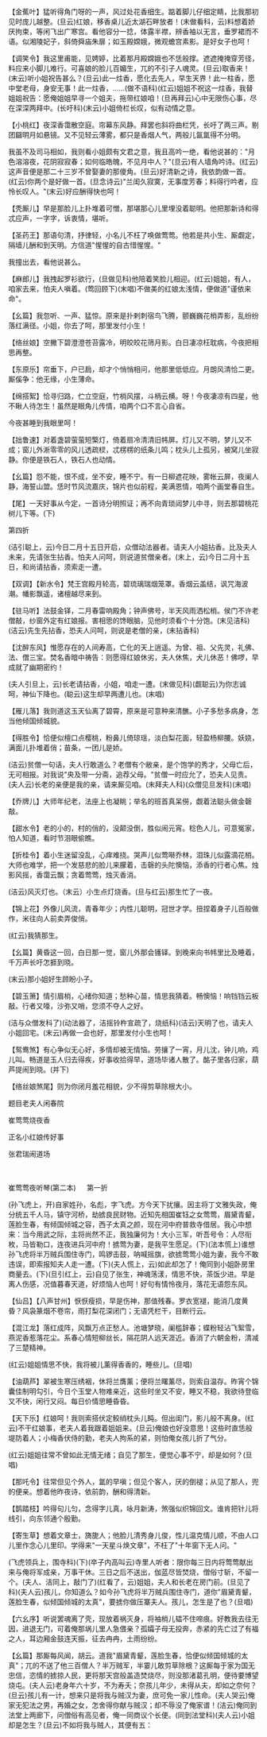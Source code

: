 <!-- { "loadSidebar": true } -->
【金蕉叶】猛听得角门呀的一声，风过处花香细生。踮着脚儿仔细定睛，比我那初见时庞儿越整。(旦云)红娘，移香桌儿近太湖石畔放者！(末做看科，云)料想着娇厌拘束，等闲飞出广寒宫。看他容分一捻，体露半襟，辨香袖以无言，垂罗裙而不语。似湘陵妃子，斜倚舜庙朱扉；如玉殿嫦娥，微观蟾宫素影。是好女子也呵！

【调笑令】我这里甫能，见娉婷，比着那月殿嫦娥也不恁般撑。遮遮掩掩穿芳径，料应来小脚儿难行。可喜娘的脸儿百媚生，兀的不引子人魂灵。(旦云)取香来！(末云)听小姐祝告甚么？(旦云)此一炷香，愿化去先人，早生天界！此一柱香，愿中堂老母，身安无事！此一炷香，……(做不语科)(红云)姐姐不祝这一炷香，我替姐姐祝告：愿俺姐姐早寻一个姐夫，拖带红娘咱！(旦再拜云)心中无限伤心事，尽在深深两拜中。(长吁科)(末云)小姐倚栏长叹，似有动情之意。

【小桃红】夜深香霭散空庭。帘幕东风静。拜罢也斜将曲栏凭，长吁了两三声。剔团圝明月如悬镜。又不见轻云薄雾，都只是香烟人气，两般儿氤氲得不分明。

我虽不及司马相如，我则看小姐颇有文君之意，我且高吟一绝，看他说甚的："月色溶溶夜，花阴寂寂春；如何临皓魄，不见月中人？"(旦云)有人墙角吟诗。(红云)这声音便是那二十三岁不曾娶妻的那傻角。(旦云)好清新之诗，我依韵做一首。(红云)你两个是好做一首。(旦念诗云)"兰闺久寂寞，无事度芳春；料得行吟者，应怜长叹人。"(末云)好应酬得快也呵！

【秃厮儿】早是那脸儿上扑堆着可憎，那堪那心儿里埋没着聪明。他把那新诗和得忒应声，一字字，诉衷情，堪听。

【圣药王】那语句清，抒律轻，小名儿不枉了唤做莺莺。他若是共小生、厮觑定，隔墙儿酬和到天明。方信道"惺惺的自古惜惺惺。"

我撞出去，看他说甚么。

【麻郎儿】我拽起罗衫欲行，(旦做见科)他陪着笑脸儿相迎。(红云)姐姐，有人，咱家去来，怕夫人嗔着。(莺回顾下)(末唱)不做美的红娘太浅情，便做道"谨依来命"。

【幺篇】我忽听、一声、猛惊。原来是扑剌刺宿鸟飞腾，颤巍巍花梢弄影，乱纷纷落红满径。小姐，你去了呵，那里发付小生！

【络丝娘】空撇下碧澄澄苍苔露冷，明皎皎花筛月影。白日凄凉枉耽病，今夜把相思再整。

【东原乐】帘垂下，户已扃，却才个悄悄相问，他那里低低应。月朗风清恰二更。厮傒争：他无缘，小生薄命。

【绵搭絮】恰寻归路，伫立空庭，竹梢风摆，斗柄云横。呀！今夜凄凉有四星，他不瞅人待怎生！虽然是眼角儿传情，咱两个口不言心自省。

今夜甚睡到我眼里呵！

【拙鲁速】对着盏碧萤萤短檠灯，倚着扇冷清清旧帏屏。灯儿又不明，梦儿又不成；窗儿外淅零零的风儿透疏棂，忒楞楞的纸条儿鸣；枕头儿上孤另，被窝儿坐寂静。你便是铁石人，铁石人也动情。

【幺篇】怨不能，恨不成，坐不安，睡不宁。有一日柳遮花映，雾帐云屏，夜阑人静，海誓山盟。恁时节风流嘉庆，锦片也似前程，美满恩情，咱两个画堂春自生。

【尾】一天好事从今定，一首诗分明照证；再不向青琐闼梦儿中寻，则去那碧桃花树儿下等。(下)

第四折

(洁引聪上，云)今日二月十五日开启，众僧动法器者。请夫人小姐拈香。比及夫人未来，先请张生拈香。怕夫人问呵，则说道贫僧亲者。(末上，云)今日二月十五日，和尚请拈香，须索走一遭。

【双调】【新水令】梵王宫殿月轮高，碧琉璃瑞烟笼罩。香烟云盖结，讽咒海波潮。幡影飘遥，诸檀越尽来到。

【驻马听】法鼓金铎，二月春雷响殿角；钟声佛号，半天风雨洒松梢。侯门不许老僧敲，纱窗外定有红娘报。害相思的馋眼脑，见他时须看个十分饱。(末见洁科)(洁云)先生先拈香，恐夫人问呵，则说是老僧的亲，(末拈香科)

【沈醉东风】惟愿存在的人间寿高，亡化的天上逍遥。为曾、祖、父先灵，礼佛、法、僧三宝。焚名香暗中祷告：则愿得红娘休劣，夫人休焦，犬儿休恶！佛啰，早成就了幽期密约！

(夫人引旦上，云)长老请拈香，小姐，咱走一遭。(末做见科)(觑聪云)为你志诚呵，神仙下降也。(聪云)这生却早两遭儿也。(末唱)

【雁儿落】我则道这玉天仙离了碧霄，原来是可意种来清醮。小子多愁多病身，怎当他倾国倾城貌。

【得胜令】恰便似檀口点樱桃，粉鼻儿倚琼瑶，淡白梨花面，轻盈杨柳腰。妖娆，满面儿扑堆着俏；苗条，一团儿是娇。

(洁云)贫僧一句话，夫人行敢道么？老僧有个敝亲，是个饱学的秀才，父母亡后，无可相报。对我说"央及带一分斋，追荐父母。"贫僧一时应允了，恐夫人见责。(夫人云)长老的亲便是我的亲，请来厮见咱。(末拜夫人科)(众僧见旦发科)(末唱)

【乔牌儿】大师年纪老，法座上也凝眺；举名的班首真呆僗，觑着法聪头做金磬敲。

【甜水令】老的小的，村的俏的，没颠没倒，胜似闹元宵。稔色人儿，可意冤家，怕人知道，看时节泪眼偷瞧。

【折桂令】着小生迷留没乱，心痒难挠。哭声儿似莺啭乔林，泪珠儿似露滴花梢。大师也难学，把一个发慈悲的脸儿来朦着，击磬的头陀懊恼，添香的行者心焦。烛影风摇，香霭云飘；贪着莺莺，烛灭香消。

(洁云)风灭灯也。（末云）小生点灯烧香。(旦与红云)那生忙了一夜。

【锦上花】外像儿风流，青春年少；内性儿聪明，冠世才学。扭捏着身子儿百般做作，米往向人前卖弄俊俏。

(红云)我猜那生。

【幺篇】黄昏这一回，白日那一觉，窗儿外那会镬铎。到晚来向书帏里比及睡着，千万声长吁怎捱到晓。

(末云)那小姐好生顾盼小子。

【碧玉箫】情引眉梢，心绪你知道；愁种心苗，情思我猜着。畅懊恼！响铛铛云板敲。行者又嚎，沙弥又哨，您须不夺人之好。

(洁与众僧发科了)(动法器了，洁摇铃杵宣疏了，烧纸科)(洁云)天明了也，请夫人小姐回宅。(末云)再做一会也好，那里发付小生也呵！

【鸳鸯煞】有心争似无心好，多情却被无情恼。劳攘了一宵，月儿沈，钟儿响，鸡儿叫。畅道是玉人归去得疾，好事收拾得早，道场毕诸人散了。酩子里各归家，葫芦提闹到晓。(并下)

【络丝娘煞尾】则为你闭月羞花相貌，少不得剪草除根大小。

题目老夫人闲春院

崔莺莺烧夜香

正名小红娘传好事

张君瑞闹道场

　
　

崔莺莺夜听琴(第二本)
　
第一折

(孙飞虎上，开)自家姓孙，名彪，字飞虎。方今天下扰攘。因主将丁文雅失政，俺分统五千人马，镇守河桥，劫掳良民财物。近知先相国崔钰之女莺莺，眉黛青颦，莲脸生春，有倾国倾城之容，西子太真之颜，现在河中府普救寺借居。我心中想来：当今用武之际，主将尚然不正，我独廉何为！大小三军，听吾号令：人尽衔枚，马皆勒口，连夜进兵河中府！掳莺为妻，是我平生愿足。(下)(法本慌上)谁想孙飞虎将半万贼兵围住寺门，鸣锣击鼓，呐喊摇旗，欲掳莺莺小姐为妻，我今不敢违误，即索报知夫人走一遭。(下)(夫人慌上，云)如此却怎了！俺同到小姐卧房里商量去。(下)(旦引红上，云)自见了张生，神魂荡漾，情思不快，茶饭少进。早是离人伤感，况值暮春天道，好烦恼人也呵！好句有情怜夜月，落花无语怨东风。

【仙吕】【八声甘州】恹恹瘦损，早是伤神，那值残春。罗衣宽褪，能消几度黄昏？风袅篆烟不卷帘，雨打梨花深闭门；无语凭栏干，目断行云。

【混江龙】落红成阵，风飘万点正愁人。池塘梦晓，阑槛辞春；蝶粉轻沾飞絮雪，燕泥香惹落花尘。系春心情短柳丝长，隔花阴人远天涯近。香消了六朝金粉，清减了三楚精神。

(红云)姐姐情思不快，我将被儿薰得香香的，睡些儿。(旦唱)

【油葫芦】翠被生寒压绣裀，休将兰膺薰；便将兰曙薰尽，则索自温存。昨宵个锦囊佳制明勾引，今日个玉堂人物难亲近，这些时坐又不安，睡又不稳，我欲待登临又不快，闲行又闷。每日价情思睡昏昏。

【天下乐】红娘呵！我则索搭伏定鲛绡枕头儿盹。但出闺门，影儿般不离身。(红云)不干红娘事，老夫人着我跟着姐姐来。(旦云)俺娘也好没意思！这些时直恁般堤防着人；小梅香伏侍的勤，老夫人拘系的紧，则怕俺女孩儿折了气分。

(红云)姐姐往常不曾如此无情无绪；自见了那生，便觉心事不宁，却是如何？(旦唱)

【那吒令】往常但见个外人，氲的早嗔；但见个客人，厌的倒褪；从见了那人，兜的便亲。想着他昨夜诗，依前韵，酬和得清新。

【鹊踏枝】吟得句儿匀，念得字儿真，咏月新涛，煞强似织锦回文。谁肯把针儿将线引，向东邻通个殷勤。

【寄生草】想着文章士，旖旎人；他脸儿清秀身儿俊，性儿温克情儿顺，不由人口儿里作念心儿里印。学得来"一天星斗焕文章"，不枉了"十年窗下无人问。"

(飞虎领兵上，围寺科)(下)(卒子内高叫云)寺里人听者：限你每三日内将莺莺献出来与俺将军成亲，万事干休。三日之后不送出，伽蓝尽皆焚烧，僧俗寸斩，不留一个。(夫人、洁同上，敲门了)(红看了，云)姐姐，夫人和长老在房门前。(旦见了科)(夫人云)孩儿，你知道么？如今孙飞虎将半万贼兵围住寺门，道你"眉黛青颦，莲脸生春，似倾国倾城的太真"，要掳你做压寨夫人。孩儿，怎生是了也？(旦唱)

【六幺序】听说罢魂离了壳，现放着祸灭身，将袖梢儿韫不住啼痕。好教我去往无因，进退无门，可着俺那埚儿里人急偎亲？孤孀子母无投奔，赤紧的先亡过了有福之人，耳边厢金鼓连天振，征去冉冉，土雨纷纷。

【幺篇】那厮每风闻，胡云。道我"眉黛青颦，莲脸生春，恰便似倾国倾城的太真"；兀的不送了他三百僧人？半万贼军，半霎儿敢剪草除根？这厮每于家为国无忠信，恣情的掳掠人民，更将那天宫般盖造焚烧尽，则没那渚葛孔明，便待要博望烧屯。(夫人云)老身年六十岁，不为寿夭；奈孩儿年少，未得从夫，却如之奈何？(旦云)孩儿有一计，想来只是将我与贼汉为妻，庶可免一家儿性命。(夫人哭云)俺家无犯法之男，再婚之女，怎舍得你献与贼汉；却不辱没了俺家谱！(洁云)俺同到法堂上两廊下，问僧俗有高见者，俺一同商议个长便。(同到法堂科)(夫人云)小姐却是怎生？(旦云)不如将我与贼人，其便有五：
